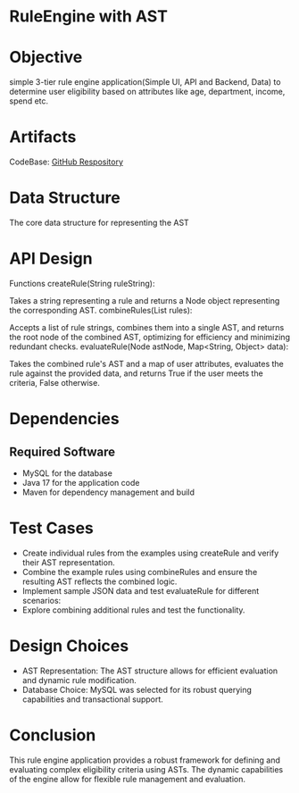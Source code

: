 # RuleEngine with AST

# Objective
simple 3-tier rule engine application(Simple UI, API and Backend, Data) to determine user eligibility based on attributes like age, department, income, spend etc.

# Artifacts
CodeBase: [GitHub Respository](https://github.com/GayuAnandan/RuleEngine/)

# Data Structure
The core data structure for representing the AST

# API Design
Functions
createRule(String ruleString):

Takes a string representing a rule and returns a Node object representing the corresponding AST.
combineRules(List<String> rules):

Accepts a list of rule strings, combines them into a single AST, and returns the root node of the combined AST, optimizing for efficiency and minimizing redundant checks.
evaluateRule(Node astNode, Map<String, Object> data):

Takes the combined rule's AST and a map of user attributes, evaluates the rule against the provided data, and returns True if the user meets the criteria, False otherwise.

# Dependencies
## Required Software
* MySQL for the database
* Java 17 for the application code
* Maven for dependency management and build

# Test Cases
* Create individual rules from the examples using createRule and verify their AST representation.
* Combine the example rules using combineRules and ensure the resulting AST reflects the combined logic.
* Implement sample JSON data and test evaluateRule for different scenarios:
* Explore combining additional rules and test the functionality.

# Design Choices
* AST Representation: The AST structure allows for efficient evaluation and dynamic rule modification.
* Database Choice: MySQL was selected for its robust querying capabilities and transactional support.

# Conclusion
This rule engine application provides a robust framework for defining and evaluating complex eligibility criteria using ASTs. The dynamic capabilities of the engine allow for flexible rule management and evaluation.
